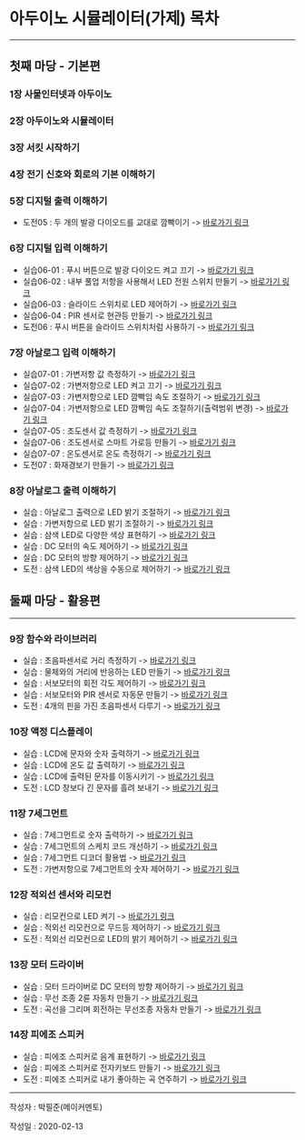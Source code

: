 아두이노 시뮬레이터(가제) 목차
=======================
***

첫째 마당 - 기본편
--------------

### 1장 사물인터넷과 아두이노
### 2장 아두이노와 시뮬레이터
### 3장 서킷 시작하기
### 4장 전기 신호와 회로의 기본 이해하기
### 5장 디지털 출력 이해하기
* 도전05 : 두 개의 발광 다이오드를 교대로 깜빡이기 -> [바로가기 링크](https://github.com/yulian/arduino_simulation/blob/master/challenge/challenge05.ino)
### 6장 디지털 입력 이해하기
* 실습06-01 : 푸시 버튼으로 발광 다이오드 켜고 끄기 -> [바로가기 링크](https://github.com/yulian/arduino_simulation/blob/master/example/example06-01.ino)
* 실습06-02 : 내부 풀업 저항을 사용해서 LED 전원 스위치 만들기 -> [바로가기 링크](https://github.com/yulian/arduino_simulation/blob/master/example/example06-02.ino)
* 실습06-03 : 슬라이드 스위치로 LED 제어하기 -> [바로가기 링크](https://github.com/yulian/arduino_simulation/blob/master/example/example06-03.ino)
* 실습06-04 : PIR 센서로 현관등 만들기 -> [바로가기 링크](https://github.com/yulian/arduino_simulation/blob/master/example/example06-04.ino)
* 도전06 : 푸시 버튼을 슬라이드 스위치처럼 사용하기 -> [바로가기 링크](https://github.com/yulian/arduino_simulation/blob/master/challenge/challenge06.ino)
### 7장 아날로그 입력 이해하기
* 실습07-01 : 가변저항 값 측정하기 -> [바로가기 링크](https://github.com/yulian/arduino_simulation/blob/master/example/example07-01.ino)
* 실습07-02 : 가변저항으로 LED 켜고 끄기 -> [바로가기 링크](https://github.com/yulian/arduino_simulation/blob/master/example/example07-02.ino)
* 실습07-03 : 가변저항으로 LED 깜빡임 속도 조절하기 -> [바로가기 링크](https://github.com/yulian/arduino_simulation/blob/master/example/example07-03.ino)
* 실습07-04 : 가변저항으로 LED 깜빡임 속도 조절하기(출력범위 변경) -> [바로가기 링크](https://github.com/yulian/arduino_simulation/blob/master/example/example07-04.ino)
* 실습07-05 : 조도센서 값 측정하기 -> [바로가기 링크](https://github.com/yulian/arduino_simulation/blob/master/example/example07-05.ino)
* 실습07-06 : 조도센서로 스마트 가로등 만들기 -> [바로가기 링크](https://github.com/yulian/arduino_simulation/blob/master/example/example07-06.ino)
* 실습07-07 : 온도센서로 온도 측정하기 -> [바로가기 링크](https://github.com/yulian/arduino_simulation/blob/master/example/example07-07.ino)
* 도전07 : 화재경보기 만들기 -> [바로가기 링크](https://github.com/yulian/arduino_simulation/blob/master/challenge/challenge07.ino)
### 8장 아날로그 출력 이해하기
* 실습 : 아날로그 출력으로 LED 밝기 조절하기 -> [바로가기 링크](https://google.com)
* 실습 : 가변저항으로 LED 밝기 조절하기 -> [바로가기 링크](https://google.com)
* 실습 : 삼색 LED로 다양한 색상 표현하기 -> [바로가기 링크](https://google.com)
* 실습 : DC 모터의 속도 제어하기 -> [바로가기 링크](https://google.com)
* 실습 : DC 모터의 방향 제어하기 -> [바로가기 링크](https://google.com)
* 도전 : 삼색 LED의 색상을 수동으로 제어하기 -> [바로가기 링크](https://google.com)

둘째 마당 - 활용편
--------------
***

### 9장 함수와 라이브러리
* 실습 : 초음파센서로 거리 측정하기 -> [바로가기 링크](https://google.com)
* 실습 : 물체와의 거리에 반응하는 LED 만들기 -> [바로가기 링크](https://google.com)
* 실습 : 서보모터의 회전 각도 제어하기 -> [바로가기 링크](https://google.com)
* 실습 : 서보모터와 PIR 센서로 자동문 만들기 -> [바로가기 링크](https://google.com)
* 도전 : 4개의 핀을 가진 초음파센서 다루기 -> [바로가기 링크](https://google.com)
### 10장 액정 디스플레이
* 실습 : LCD에 문자와 숫자 출력하기 -> [바로가기 링크](https://google.com)
* 실습 : LCD에 온도 값 출력하기 -> [바로가기 링크](https://google.com)
* 실습 : LCD에 출력된 문자를 이동시키기 -> [바로가기 링크](https://google.com)
* 도전 : LCD 창보다 긴 문자를 흘려 보내기 -> [바로가기 링크](https://google.com)
### 11장 7세그먼트
* 실습 : 7세그먼트로 숫자 출력하기 -> [바로가기 링크](https://google.com)
* 실습 : 7세그먼트의 스케치 코드 개선하기 -> [바로가기 링크](https://google.com)
* 실습 : 7세그먼트 디코더 활용법 -> [바로가기 링크](https://google.com)
* 도전 : 가변저항으로 7세그먼트의 숫자 제어하기 -> [바로가기 링크](https://google.com)
### 12장 적외선 센서와 리모컨
* 실습 : 리모컨으로 LED 켜기 -> [바로가기 링크](https://google.com)
* 실습 : 적외선 리모컨으로 무드등 제어하기 -> [바로가기 링크](https://google.com)
* 도전 : 적외선 리모컨으로 LED의 밝기 제어하기 -> [바로가기 링크](https://google.com)
### 13장 모터 드라이버
* 실습 : 모터 드라이버로 DC 모터의 방향 제어하기 -> [바로가기 링크](https://google.com)
* 실습 : 무선 조종 2륜 자동차 만들기 -> [바로가기 링크](https://google.com)
* 도전 : 곡선을 그리며 회전하는 무선조종 자동차 만들기 -> [바로가기 링크](https://google.com)
### 14장 피에조 스피커
* 실습 : 피에조 스피커로 음계 표현하기 -> [바로가기 링크](https://google.com)
* 실습 : 피에조 스피커로 전자키보드 만들기 -> [바로가기 링크](https://google.com)
* 도전 : 피에조 스피커로 내가 좋아하는 곡 연주하기 -> [바로가기 링크](https://google.com)
***

작성자 : 박필준(메이커멘토)

작성일 : 2020-02-13
